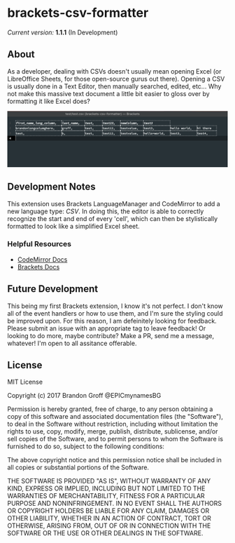 # brackets-csv-formatter

_Current version:_ **1.1.1** (In Development)

## About

As a developer, dealing with CSVs doesn't usually mean opening Excel
(or LibreOffice Sheets, for those open-source gurus out there). Opening 
a CSV is usually done in a Text Editor, then manually searched, edited,
etc... Why not make this massive text document a little bit easier to gloss
over by formatting it like Excel does?

![Screenshot](./screenshots/screenshot_1.png)

## Development Notes

This extension uses Brackets LanguageManager and CodeMirror to add a new 
language type: _CSV_. In doing this, the editor is able to correctly recognize
the start and end of every 'cell', which can then be stylistically formatted
to look like a simplified Excel sheet.

### Helpful Resources
- [CodeMirror Docs](http://codemirror.net/doc/manual.html)
- [Brackets Docs](http://brackets.io/docs/current/index.html)

## Future Development

This being my first Brackets extension, I know it's not perfect. I don't know all of the 
event handlers or how to use them, and I'm sure the styling could be improved upon. For
this reason, I am defeinitely looking for feedback. Please submit an issue with an appropriate
tag to leave feedback! Or looking to do more, maybe contribute? Make a PR, send me a message, 
whatever! I'm open to all assitance offerable.

## License
MIT License

Copyright (c) 2017 Brandon Groff @EPICmynamesBG

Permission is hereby granted, free of charge, to any person obtaining a copy
of this software and associated documentation files (the "Software"), to deal
in the Software without restriction, including without limitation the rights
to use, copy, modify, merge, publish, distribute, sublicense, and/or sell
copies of the Software, and to permit persons to whom the Software is
furnished to do so, subject to the following conditions:

The above copyright notice and this permission notice shall be included in all
copies or substantial portions of the Software.

THE SOFTWARE IS PROVIDED "AS IS", WITHOUT WARRANTY OF ANY KIND, EXPRESS OR
IMPLIED, INCLUDING BUT NOT LIMITED TO THE WARRANTIES OF MERCHANTABILITY,
FITNESS FOR A PARTICULAR PURPOSE AND NONINFRINGEMENT. IN NO EVENT SHALL THE
AUTHORS OR COPYRIGHT HOLDERS BE LIABLE FOR ANY CLAIM, DAMAGES OR OTHER
LIABILITY, WHETHER IN AN ACTION OF CONTRACT, TORT OR OTHERWISE, ARISING FROM,
OUT OF OR IN CONNECTION WITH THE SOFTWARE OR THE USE OR OTHER DEALINGS IN THE
SOFTWARE.
